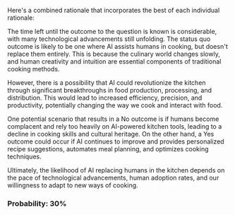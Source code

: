 Here's a combined rationale that incorporates the best of each individual rationale:

The time left until the outcome to the question is known is considerable, with many technological advancements still unfolding. The status quo outcome is likely to be one where AI assists humans in cooking, but doesn't replace them entirely. This is because the culinary world changes slowly, and human creativity and intuition are essential components of traditional cooking methods.

However, there is a possibility that AI could revolutionize the kitchen through significant breakthroughs in food production, processing, and distribution. This would lead to increased efficiency, precision, and productivity, potentially changing the way we cook and interact with food.

One potential scenario that results in a No outcome is if humans become complacent and rely too heavily on AI-powered kitchen tools, leading to a decline in cooking skills and cultural heritage. On the other hand, a Yes outcome could occur if AI continues to improve and provides personalized recipe suggestions, automates meal planning, and optimizes cooking techniques.

Ultimately, the likelihood of AI replacing humans in the kitchen depends on the pace of technological advancements, human adoption rates, and our willingness to adapt to new ways of cooking.

### Probability: 30%